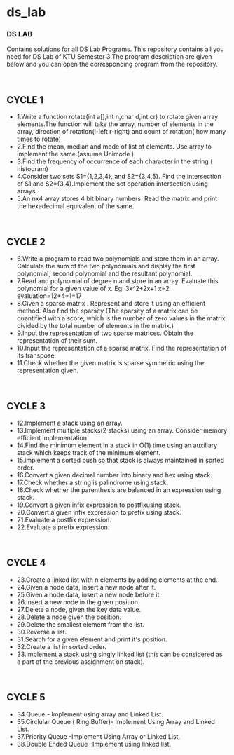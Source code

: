 # ds_lab
<h3>DS LAB</h3>
<p>Contains solutions for all DS Lab Programs.
This repository contains all you need for DS Lab of KTU Semester 3
The program description are given below and you can open the corresponding program from the repository.</p>
<br>
<h2>CYCLE 1</h2>
<ul>
<li>1.Write a function rotate(int a[],int n,char d,int cr) to rotate given array elements.The function will take the array, number of elements in the array, direction of rotation(l-left r-right) and count of rotation( how many times to rotate)</li>
<li>2.Find the mean, median and mode of list of elements. Use array to implement the same.(assume Unimode )</li>
<li>3.Find the frequency of occurrence of each character in the string ( histogram)</li>
<li>4.Consider two sets S1={1,2,3,4}, and S2={3,4,5}. Find the intersection of S1 and S2={3,4}.Implement the set operation intersection using arrays.</li>
<li>5.An nx4 array stores 4 bit binary numbers. Read the matrix and print the hexadecimal equivalent of the same.</li>
  </ul>
  <br>
  <h2>CYCLE 2</h2>
  <ul>
<li>6.Write a program to read two polynomials and store them in an array.
Calculate the sum of the two polynomials and display the first
polynomial, second polynomial and the resultant polynomial.</li>
<li>7.Read and polynomial of degree n and store in an array. Evaluate this
polynomial for a given value of x.
Eg: 3x^2+2x+1
x=2
evaluation=12+4+1=17</li>
<li>8.Given a sparse matrix . Represent and store it using an efficient
method. Also find the sparsity (The sparsity of a matrix can be
quantified with a score, which is the number of zero values in the
matrix divided by the total number of elements in the matrix.)</li>
<li>9.Input the representation of two sparse matrices. Obtain the
representation of their sum.</li>
<li>10.Input the representation of a sparse matrix. Find the representation
of its transpose.</li>
<li>11.Check whether the given matrix is sparse symmetric using the
representation given.</li>
  </ul>
  <br>
  <h2>CYCLE 3</h2>
  <ul>
<li>12.Implement a stack using an array.</li>
<li>13.Implement multiple stacks(2 stacks) using an array. Consider memory
efficient implementation</li>
<li>14.Find the minimum element in a stack in O(1) time using an auxiliary stack
which keeps track of the minimum element.</li>
<li>15.implement a sorted push so that stack is always maintained in sorted order.</li>
<li>16.Convert a given decimal number into binary and hex using stack.</li>
<li>17.Check whether a string is palindrome using stack.</li>
<li>18.Check whether the parenthesis are balanced in an expression using stack.</li>
<li>19.Convert a given infix expression to postfixusing stack.</li>
<li>20.Convert a given infix expression to prefix using stack.</li>
<li>21.Evaluate a postfix expression.</li>
<li>22.Evaluate a prefix expression.</li>
  </ul>
  <br>
  <h2>CYCLE 4</h2>
  <ul>
<li>23.Create a linked list with n elements by adding elements at the end.</li>
  <li>24.Given a node data, insert a new node after it.</li>
  <li>25.Given a node data, insert a new node before it.</li>
  <li>26.Insert a new node in the given position.</li>
  <li>27.Delete a node, given the key data value.</li>
  <li>28.Delete a node given the position.</li>
  <li>29.Delete the smallest element from the list.</li>
  <li>30.Reverse a list.</li>
  <li>31.Search for a given element and print it's position.</li>
  <li>32.Create a list in sorted order.</li>
  <li>33.Implement a stack using singly linked list (this can be considered as a part of the previous assignment on stack).</li>
  </ul>
  <br>
  <h2>CYCLE 5</h2>
 <ul>
<li>34.Queue - Implement using array and Linked List.</li>
  <li>35.Circlular Queue ( Ring Buffer)- Implement Using Array and Linked List.</li>
  <li>37.Priority Queue -Implement Using Array or Linked List.</li>
  <li>38.Double Ended Queue –Implement using linked list.</li>
  </ul>
  <br>
